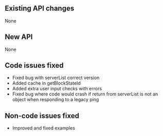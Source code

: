 ## Existing API changes
None

## New API
None

## Code issues fixed
* Fixed bug with serverList correct version
* Added cache in getBlockStateId
* Added extra user input checks with errors
* Fixed bug where code would crash if return from serverList is not an object when responding to a legacy ping

## Non-code issues fixed
* Improved and fixed examples